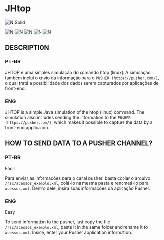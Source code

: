 
# JHtop

![N|Solid](https://i.ibb.co/wzwNx17/hobgoblin-powered.jpg)

![N](https://img.shields.io/badge/JAVA%20VERSION-JAVA8-brightgreen) ![N](https://img.shields.io/badge/BUILD-PASSING-brightgreen) ![N](https://img.shields.io/badge/VERSION-1.0-brightgreen) ![N](https://img.shields.io/badge/LAST%20COMMIT-24%20JUN%202020-orange) ![N](https://img.shields.io/badge/POWERED%20BY-HOBGOBLIN%20TECH-blue)

## DESCRIPTION

### PT-BR
JHTOP é uma simples simulação do comando htop (linux). A simulação também incluí o envio da informação para o `PUSHER (https://pusher.com/)`, o qual tratá a possibilidade dos dados serem capturados por aplicações de front-end.

### ENG

JHTOP is a simple Java simulation of the htop (linux) command. The simulation also includes sending the information to the `PUSHER (https://pusher.com/)`,  which makes it possible to capture the data by a front-end application.

## HOW TO SEND DATA TO A PUSHER CHANNEL?

### PT-BR

Fácil

Para enviar as informações para o canal pusher, basta copiar o arquivo `/rsc/acessos_exemplo.xml`, colá-lo na mesma pasta e renomeá-lo para `acessos.xml`. Dentro dele, insira suas informações da aplicação Pusher. 

### ENG

Easy

To send information to the pusher, just copy the file `/rsc/acessos_exemplo.xml`, paste it in the same folder and rename it to `acessos.xml`. Inside, enter your Pusher application information.




